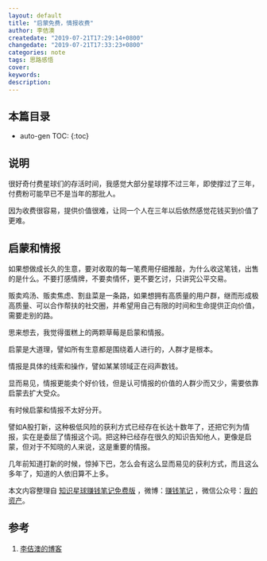 ```yaml
---
layout: default
title: "启蒙免费，情报收费"
author: 李佶澳
createdate: "2019-07-21T17:29:14+0800"
changedate: "2019-07-21T17:33:23+0800"
categories: note
tags: 思路感悟
cover:
keywords:
description:
---
```


## 本篇目录

* auto-gen TOC:
{:toc}

## 说明

很好奇付费星球们的存活时间，我感觉大部分星球撑不过三年，即使撑过了三年，付费粉可能早已不是当年的那批人。

因为收费很容易，提供价值很难，让同一个人在三年以后依然感觉花钱买到价值了更难。

## 启蒙和情报

如果想做成长久的生意，要对收取的每一笔费用仔细推敲，为什么收这笔钱，出售的是什么。不要打感情牌，不要卖情怀，更不要乞讨，只讲究公平交易。

贩卖鸡汤、贩卖焦虑、割韭菜是一条路，如果想拥有高质量的用户群，继而形成极高质量、可以合作帮扶的社交圈，并希望用自己有限的时间和生命提供正向价值，需要走别的路。

思来想去，我觉得蛋糕上的两颗草莓是启蒙和情报。

启蒙是大道理，譬如所有生意都是围绕着人进行的，人群才是根本。

情报是具体的线索和操作，譬如某某领域正在闷声数钱。

显而易见，情报更能卖个好价钱，但是认可情报的价值的人群少而又少，需要依靠启蒙去扩大受众。

有时候启蒙和情报不太好分开。

譬如A股打新，这种极低风险的获利方式已经存在长达十数年了，还把它列为情报，实在是委屈了情报这个词。把这种已经存在很久的知识告知他人，更像是启蒙，但对于不知晓的人来说，这是重要的情报。

几年前知道打新的时候，惊掉下巴，怎么会有这么显而易见的获利方式，而且这么多年了，知道的人依旧算不上多。

本文内容整理自 [知识星球赚钱笔记免费版](https://t.zsxq.com/Yr7q3Vv) ，微博：[赚钱笔记](https://weibo.com/6876203019/profile?rightmod=1&wvr=6&mod=personinfo&is_all=1) ，微信公众号：[我的资产](https://www.lijiaocn.com/img/invest.jpg)。

## 参考

1. [李佶澳的博客][1]

[1]: https://www.lijiaocn.com "李佶澳的博客"


